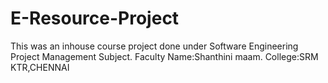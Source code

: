 # E-Resource-Project

This was an inhouse course project done under Software Engineering Project Management Subject.
Faculty Name:Shanthini maam.
College:SRM KTR,CHENNAI
